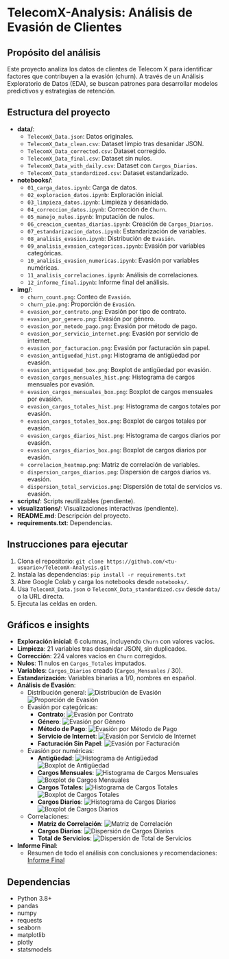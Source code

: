 # TelecomX-Analysis: Análisis de Evasión de Clientes

## Propósito del análisis
Este proyecto analiza los datos de clientes de Telecom X para identificar factores que contribuyen a la evasión (churn). A través de un Análisis Exploratorio de Datos (EDA), se buscan patrones para desarrollar modelos predictivos y estrategias de retención.

## Estructura del proyecto
- **data/**: 
  - `TelecomX_Data.json`: Datos originales.
  - `TelecomX_Data_clean.csv`: Dataset limpio tras desanidar JSON.
  - `TelecomX_Data_corrected.csv`: Dataset corregido.
  - `TelecomX_Data_final.csv`: Dataset sin nulos.
  - `TelecomX_Data_with_daily.csv`: Dataset con `Cargos_Diarios`.
  - `TelecomX_Data_standardized.csv`: Dataset estandarizado.
- **notebooks/**: 
  - `01_carga_datos.ipynb`: Carga de datos.
  - `02_exploracion_datos.ipynb`: Exploración inicial.
  - `03_limpieza_datos.ipynb`: Limpieza y desanidado.
  - `04_correccion_datos.ipynb`: Corrección de `Churn`.
  - `05_manejo_nulos.ipynb`: Imputación de nulos.
  - `06_creacion_cuentas_diarias.ipynb`: Creación de `Cargos_Diarios`.
  - `07_estandarizacion_datos.ipynb`: Estandarización de variables.
  - `08_analisis_evasion.ipynb`: Distribución de `Evasión`.
  - `09_analisis_evasion_categoricas.ipynb`: Evasión por variables categóricas.
  - `10_analisis_evasion_numericas.ipynb`: Evasión por variables numéricas.
  - `11_analisis_correlaciones.ipynb`: Análisis de correlaciones.
  - `12_informe_final.ipynb`: Informe final del análisis.
- **img/**:
  - `churn_count.png`: Conteo de `Evasión`.
  - `churn_pie.png`: Proporción de `Evasión`.
  - `evasion_por_contrato.png`: Evasión por tipo de contrato.
  - `evasion_por_genero.png`: Evasión por género.
  - `evasion_por_metodo_pago.png`: Evasión por método de pago.
  - `evasion_por_servicio_internet.png`: Evasión por servicio de internet.
  - `evasion_por_facturacion.png`: Evasión por facturación sin papel.
  - `evasion_antiguedad_hist.png`: Histograma de antigüedad por evasión.
  - `evasion_antiguedad_box.png`: Boxplot de antigüedad por evasión.
  - `evasion_cargos_mensuales_hist.png`: Histograma de cargos mensuales por evasión.
  - `evasion_cargos_mensuales_box.png`: Boxplot de cargos mensuales por evasión.
  - `evasion_cargos_totales_hist.png`: Histograma de cargos totales por evasión.
  - `evasion_cargos_totales_box.png`: Boxplot de cargos totales por evasión.
  - `evasion_cargos_diarios_hist.png`: Histograma de cargos diarios por evasión.
  - `evasion_cargos_diarios_box.png`: Boxplot de cargos diarios por evasión.
  - `correlacion_heatmap.png`: Matriz de correlación de variables.
  - `dispersion_cargos_diarios.png`: Dispersión de cargos diarios vs. evasión.
  - `dispersion_total_servicios.png`: Dispersión de total de servicios vs. evasión.
- **scripts/**: Scripts reutilizables (pendiente).
- **visualizations/**: Visualizaciones interactivas (pendiente).
- **README.md**: Descripción del proyecto.
- **requirements.txt**: Dependencias.

## Instrucciones para ejecutar
1. Clona el repositorio: `git clone https://github.com/<tu-usuario>/TelecomX-Analysis.git`
2. Instala las dependencias: `pip install -r requirements.txt`
3. Abre Google Colab y carga los notebooks desde `notebooks/`.
4. Usa `TelecomX_Data.json` o `TelecomX_Data_standardized.csv` desde `data/` o la URL directa.
5. Ejecuta las celdas en orden.

## Gráficos e insights
- **Exploración inicial**: 6 columnas, incluyendo `Churn` con valores vacíos.
- **Limpieza**: 21 variables tras desanidar JSON, sin duplicados.
- **Corrección**: 224 valores vacíos en `Churn` corregidos.
- **Nulos**: 11 nulos en `Cargos_Totales` imputados.
- **Variables**: `Cargos_Diarios` creado (`Cargos_Mensuales` / 30).
- **Estandarización**: Variables binarias a 1/0, nombres en español.
- **Análisis de Evasión**:
  - Distribución general:
    ![Distribución de Evasión](img/churn_count.png)
    ![Proporción de Evasión](img/churn_pie.png)
  - Evasión por categóricas:
    - **Contrato**:
      ![Evasión por Contrato](img/evasion_por_contrato.png)
    - **Género**:
      ![Evasión por Género](img/evasion_por_genero.png)
    - **Método de Pago**:
      ![Evasión por Método de Pago](img/evasion_por_metodo_pago.png)
    - **Servicio de Internet**:
      ![Evasión por Servicio de Internet](img/evasion_por_servicio_internet.png)
    - **Facturación Sin Papel**:
      ![Evasión por Facturación](img/evasion_por_facturacion.png)
  - Evasión por numéricas:
    - **Antigüedad**:
      ![Histograma de Antigüedad](img/evasion_antiguedad_hist.png)
      ![Boxplot de Antigüedad](img/evasion_antiguedad_box.png)
    - **Cargos Mensuales**:
      ![Histograma de Cargos Mensuales](img/evasion_cargos_mensuales_hist.png)
      ![Boxplot de Cargos Mensuales](img/evasion_cargos_mensuales_box.png)
    - **Cargos Totales**:
      ![Histograma de Cargos Totales](img/evasion_cargos_totales_hist.png)
      ![Boxplot de Cargos Totales](img/evasion_cargos_totales_box.png)
    - **Cargos Diarios**:
      ![Histograma de Cargos Diarios](img/evasion_cargos_diarios_hist.png)
      ![Boxplot de Cargos Diarios](img/evasion_cargos_diarios_box.png)
  - Correlaciones:
    - **Matriz de Correlación**:
      ![Matriz de Correlación](img/correlacion_heatmap.png)
    - **Cargos Diarios**:
      ![Dispersión de Cargos Diarios](img/dispersion_cargos_diarios.png)
    - **Total de Servicios**:
      ![Dispersión de Total de Servicios](img/dispersion_total_servicios.png)
- **Informe Final**:
  - Resumen de todo el análisis con conclusiones y recomendaciones:
    [Informe Final](notebooks/12_informe_final.ipynb)

## Dependencias
- Python 3.8+
- pandas
- numpy
- requests
- seaborn
- matplotlib
- plotly
- statsmodels
